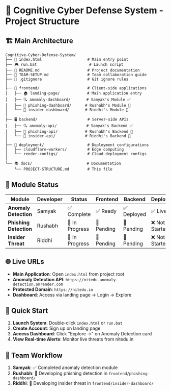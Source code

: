 # 📁 Cognitive Cyber Defense System - Project Structure

## 🏗️ **Main Architecture**

```
Cognitive-Cyber-Defense-System/
├── 🚀 index.html                    # Main entry point
├── 🎮 run.bat                       # Launch script
├── 📖 README.md                     # Project documentation
├── 👥 TEAM-SETUP.md                 # Team collaboration guide
├── 🚫 .gitignore                    # Git ignore rules
│
├── 📱 frontend/                     # Client-side applications
│   ├── 🏠 landing-page/            # Main application entry
│   ├── 🔍 anomaly-dashboard/       # Samyak's Module ✅
│   ├── 🎣 phishing-dashboard/      # Rushabh's Module 🔄
│   └── 👤 insider-dashboard/       # Riddhi's Module 🔄
│
├── 🖥️ backend/                      # Server-side APIs
│   ├── 🔍 anomaly-api/             # Samyak's Backend ✅
│   ├── 🎣 phishing-api/            # Rushabh's Backend 🔄
│   └── 👤 insider-api/             # Riddhi's Backend 🔄
│
├── 🚀 deployment/                   # Deployment configurations
│   ├── cloudflare-workers/         # Edge computing
│   └── render-configs/             # Cloud deployment configs
│
└── 📚 docs/                        # Documentation
    └── PROJECT-STRUCTURE.md        # This file
```

## 🎯 **Module Status**

| Module | Developer | Status | Frontend | Backend | Deployment |
|--------|-----------|--------|----------|---------|------------|
| **Anomaly Detection** | Samyak | ✅ Complete | ✅ Ready | ✅ Deployed | ✅ Live |
| **Phishing Detection** | Rushabh | 🔄 In Progress | 🔄 Pending | 🔄 Pending | ❌ Not Started |
| **Insider Threat** | Riddhi | 🔄 In Progress | 🔄 Pending | 🔄 Pending | ❌ Not Started |

## 🌐 **Live URLs**

- **Main Application**: Open `index.html` from project root
- **Anomaly Detection API**: `https://nitedu-anomaly-detection.onrender.com`
- **Protected Domain**: `https://nitedu.in`
- **Dashboard**: Access via landing page → Login → Explore

## 🚀 **Quick Start**

1. **Launch System**: Double-click `index.html` or `run.bat`
2. **Create Account**: Sign up on landing page
3. **Access Dashboard**: Click "Explore →" on Anomaly Detection card
4. **View Real-time Alerts**: Monitor live threats from nitedu.in

## 👥 **Team Workflow**

1. **Samyak**: ✅ Completed anomaly detection module
2. **Rushabh**: 🔄 Developing phishing detection in `frontend/phishing-dashboard/`
3. **Riddhi**: 🔄 Developing insider threat in `frontend/insider-dashboard/`